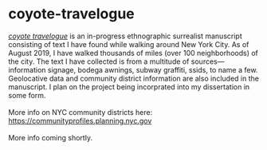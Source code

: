 # coyote-travelogue

<a href="https://static.tumblr.com/7ggoisn/Bhjpvo2uu/coyote_travelogue.pdf"><i>coyote travelogue</i></a> is an in-progress ethnographic surrealist manuscript consisting of text I have found while walking around New York City. 
As of August 2019, I have walked thousands of miles (over 100 neighborhoods) of the city. The text I have collected is from a multitude of sources—information signage, bodega awnings, subway graffiti, ssids, to name a few. Geolocative data and community district information are also included in the manuscript. I plan on
the project being incorprated into my dissertation in some form.<br>
<br>
More info on NYC community districts here: https://communityprofiles.planning.nyc.gov<br>
<br>
More info coming shortly. 
